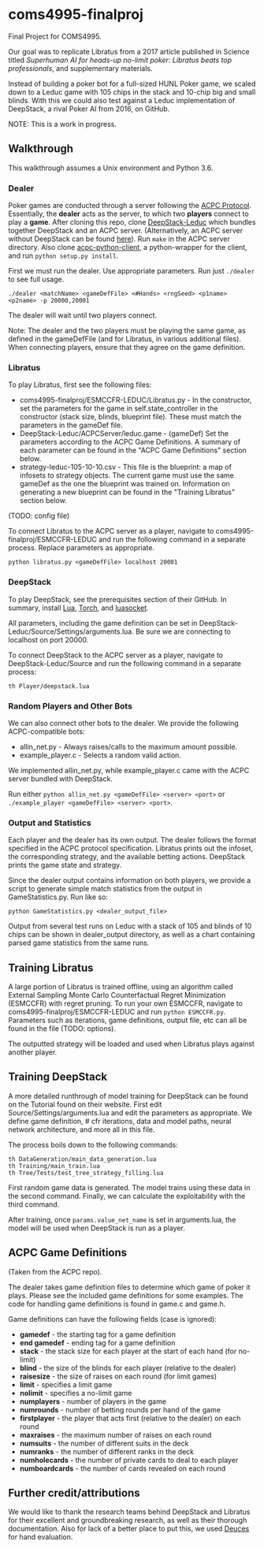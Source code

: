 # coms4995-finalproj

Final Project for COMS4995.

Our goal was to replicate Libratus from a 2017 article published in Science titled *Superhuman AI for heads-up no-limit poker: Libratus beats top professionals*, and supplementary materials.

Instead of building a poker bot for a full-sized HUNL Poker game, we scaled down to a Leduc game with 105 chips in the stack and 10-chip big and small blinds. With this we could also test against a Leduc implementation of DeepStack, a rival Poker AI from 2016, on GitHub.

NOTE: This is a work in progress.

## Walkthrough

This walkthrough assumes a Unix environment and Python 3.6.

### Dealer

Poker games are conducted through a server following the [ACPC Protocol](http://www.computerpokercompetition.org/downloads/documents/protocols/protocol.pdf).  Essentially, the **dealer** acts as the server, to which two **players** connect to play a **game**. After cloning this repo, clone [DeepStack-Leduc](https://github.com/lifrordi/DeepStack-Leduc.git) which bundles together DeepStack and an ACPC server. (Alternatively, an ACPC server without DeepStack can be found [here](https://github.com/ethansbrown/acpc/tree/master/project_acpc_server)). Run `make` in the ACPC server directory. Also clone [acpc-python-client](https://github.com/JakubPetriska/acpc-python-client), a python-wrapper for the client, and run `python setup.py install`.

First we must run the dealer. Use appropriate parameters. Run just `./dealer` to see full usage.

```
./dealer <matchName> <gameDefFile> <#Hands> <rngSeed> <p1name> <p2name> -p 20000,20001
```
The dealer will wait until two players connect.

Note: The dealer and the two players must be playing the same game, as defined in the gameDefFile (and for Libratus, in various additional files). When connecting players, ensure that they agree on the game definition.

### Libratus

To play Libratus, first see the following files:
- coms4995-finalproj/ESMCCFR-LEDUC/Libratus.py - In the constructor, set the parameters for the game in self.state_controller in the constructor (stack size, blinds, blueprint file). These must match the parameters in the gameDef file.
- DeepStack-Leduc/ACPCServer/leduc.game - (gameDef) Set the parameters according to the ACPC Game Definitions. A summary of each parameter can be found in the "ACPC Game Definitions" section below.
- strategy-leduc-105-10-10.csv - This file is the blueprint: a map of infosets to strategy objects. The current game must use the same gameDef as the one the blueprint was trained on. Information on generating a new blueprint can be found in the "Training Libratus" section below.

(TODO: config file)

To connect Libratus to the ACPC server as a player, navigate to coms4995-finalproj/ESMCCFR-LEDUC and run the following command in a separate process. Replace parameters as appropriate.

```
python libratus.py <gameDefFile> localhost 20001
```

### DeepStack

To play DeepStack, see the prerequisites section of their GitHub. In summary, install [Lua](https://www.lua.org/), [Torch](http://torch.ch/), and [luasocket](http://w3.impa.br/~diego/software/luasocket/). 

All parameters, including the game definition can be set in DeepStack-Leduc/Source/Settings/arguments.lua. Be sure we are connecting to localhost on port 20000.

To connect DeepStack to the ACPC server as a player, navigate to DeepStack-Leduc/Source and run the following command in a separate process:

```
th Player/deepstack.lua
```

### Random Players and Other Bots

We can also connect other bots to the dealer. We provide the following ACPC-compatible bots:
- allin_net.py - Always raises/calls to the maximum amount possible.
- example_player.c - Selects a random valid action.

We implemented allin_net.py, while example_player.c came with the ACPC server bundled with DeepStack.

Run either `python allin_net.py <gameDefFile> <server> <port>` or `./example_player <gameDefFile> <server> <port>`.

### Output and Statistics

Each player and the dealer has its own output. The dealer follows the format specified in the ACPC protocol specification. Libratus prints out the infoset, the corresponding strategy, and the available betting actions. DeepStack prints the game state and strategy.

Since the dealer output contains information on both players, we provide a script to generate simple match statistics from the output in GameStatistics.py. Run like so:
```
python GameStatistics.py <dealer_output_file>
```
Output from several test runs on Leduc with a stack of 105 and blinds of 10 chips can be shown in dealer_output directory, as well as a chart containing parsed game statistics from the same runs.

## Training Libratus

A large portion of Libratus is trained offline, using an algorithm called External Sampling Monte Carlo Counterfactual Regret Minimization (ESMCCFR) with regret pruning. To run your own ESMCCFR, navigate to coms4995-finalproj/ESMCCFR-LEDUC and run `python ESMCCFR.py`. Parameters such as iterations, game definitions, output file, etc can all be found in the file (TODO: options).

The outputted strategy will be loaded and used when Libratus plays against another player.

## Training DeepStack

A more detailed runthrough of model training for DeepStack can be found on the Tutorial found on their website. First edit Source/Settings/arguments.lua and edit the parameters as appropriate. We define game definition, # cfr iterations, data and model paths, neural network architecture, and more all in this file.

The process boils down to the following commands:

```
th DataGeneration/main_data_generation.lua
th Training/main_train.lua
th Tree/Tests/test_tree_strategy_filling.lua
```

First random game data is generated. The model trains using these data in the second command. Finally, we can calculate the exploitability with the third command.

After training, once `params.value_net_name` is set in arguments.lua, the model will be used when DeepStack is run as a player.

## ACPC Game Definitions 

(Taken from the ACPC repo).

The dealer takes game definition files to determine which game of poker it
plays.  Please see the included game definitions for some examples.  The code
for handling game definitions is found in game.c and game.h.

Game definitions can have the following fields (case is ignored):

- **gamedef** - the starting tag for a game definition 
- **end gamedef** - ending tag for a game definition
- **stack** - the stack size for each player at the start of each hand (for no-limit)
- **blind** - the size of the blinds for each player (relative to the dealer)
- **raisesize** - the size of raises on each round (for limit games)
- **limit** - specifies a limit game
- **nolimit** - specifies a no-limit game
- **numplayers** - number of players in the game
- **numrounds** - number of betting rounds per hand of the game
- **firstplayer** - the player that acts first (relative to the dealer) on each round
- **maxraises** - the maximum number of raises on each round
- **numsuits** - the number of different suits in the deck
- **numranks** - the number of different ranks in the deck
- **numholecards** - the number of private cards to deal to each player
- **numboardcards** - the number of cards revealed on each round

## Further credit/attributions

We would like to thank the research teams behind DeepStack and Libratus for their excellent and groundbreaking research, as well as their thorough documentation. Also for lack of a better place to put this, we used [Deuces](https://github.com/worldveil/deuces) for hand evaluation.
